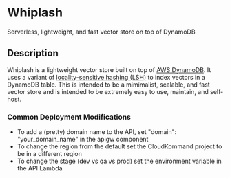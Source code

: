 # Whiplash

Serverless, lightweight, and fast vector store on top of DynamoDB

## Description

Whiplash is a lightweight vector store built on top of [AWS DynamoDB](https://aws.amazon.com/dynamodb/). It uses a variant of [locality-sensitive hashing (LSH)](https://en.wikipedia.org/wiki/Locality-sensitive_hashing) to index vectors in a DynamoDB table. This is intended to be a mimimalist, scalable, and fast vector store and is intended to be extremely easy to use, maintain, and self-host.

### Common Deployment Modifications

 - To add a (pretty) domain name to the API, set "domain": "your_domain_name" in the apigw component
 - To change the region from the default set the CloudKommand project to be in a different region
 - To change the stage (dev vs qa vs prod) set the environment variable in the API Lambda